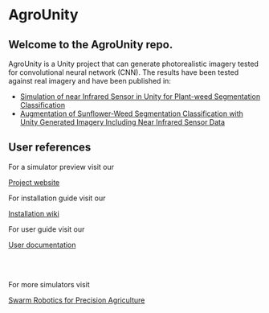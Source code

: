 # AgroUnity

## Welcome to the AgroUnity repo.

AgroUnity is a Unity project that can generate photorealistic imagery tested for convolutional neural network (CNN). 
The results have been tested against real imagery and have been published in:

* [Simulation of near Infrared Sensor in Unity for Plant-weed Segmentation Classification](https://www.semanticscholar.org/paper/Simulation-of-near-Infrared-Sensor-in-Unity-for-Carbone-Potena/1999b23a7080c7248477f6da1a8b8b260eb7b918)
* [Augmentation of Sunflower-Weed Segmentation Classification with Unity Generated Imagery Including Near Infrared Sensor Data](https://rd.springer.com/chapter/10.1007/978-3-030-84811-8_3)

## User references

For a simulator preview visit our

[Project website](https://cscarbone07.github.io/roma_agroUnity/)

For installation guide visit our 

[Installation wiki](https://github.com/CSCarbone07/roma_agroUnity/wiki/Installation)

For user guide visit our 

[User documentation](https://roma-agrounity.readthedocs.io/en/latest/)

<br/><br/>

For more simulators visit

[Swarm Robotics for Precision Agriculture](https://carloscarbone1990.wixsite.com/robotics)


